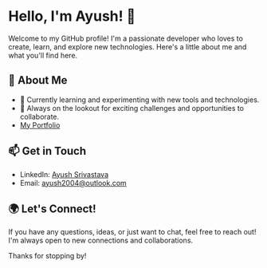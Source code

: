 # Hello, I'm Ayush! 👋

Welcome to my GitHub profile! I'm a passionate developer who loves to create, learn, and explore new technologies. Here's a little about me and what you'll find here.

## 🚀 About Me

- 🌱 Currently learning and experimenting with new tools and technologies.
- 🎯 Always on the lookout for exciting challenges and opportunities to collaborate.
- [My Portfolio](https://anotherayush.netlify.app/)

## 📫 Get in Touch

- LinkedIn: [Ayush Srivastava](https://www.linkedin.com/in/ayush-srivastava-4124t93/)
- Email: [ayush2004@outlook.com](mailto:ayush2004@outlook.com)

## 🌍 Let's Connect!

If you have any questions, ideas, or just want to chat, feel free to reach out! I'm always open to new connections and collaborations.

Thanks for stopping by!
